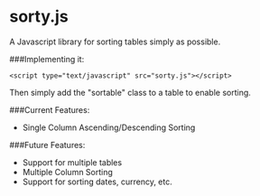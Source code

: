 sorty.js
========

A Javascript library for sorting tables simply as possible.

###Implementing it:

`<script type="text/javascript" src="sorty.js"></script>`


Then simply add the "sortable" class to a table to enable sorting.


###Current Features:

*	Single Column Ascending/Descending Sorting


###Future Features:

*	Support for multiple tables
*	Multiple Column Sorting
*	Support for sorting dates, currency, etc.




